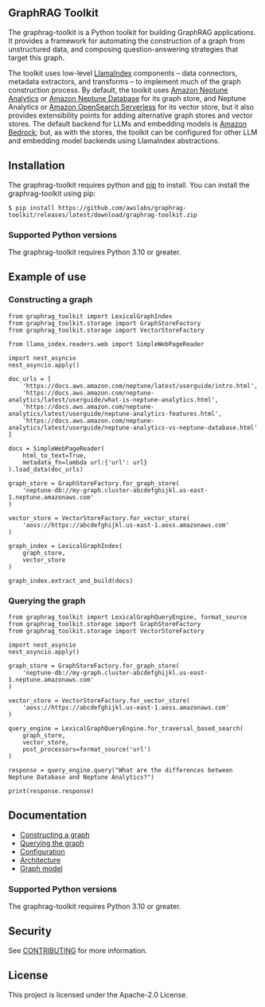 ## GraphRAG Toolkit

The graphrag-toolkit is a Python toolkit for building GraphRAG applications. It provides a framework for automating the construction of a graph from unstructured data, and composing question-answering strategies that target this graph. 

The toolkit uses low-level [LlamaIndex](https://docs.llamaindex.ai/en/stable/)  components – data connectors, metadata extractors, and transforms – to implement much of the graph construction process. By default, the toolkit uses [Amazon Neptune Analytics](https://docs.aws.amazon.com/neptune-analytics/latest/userguide/what-is-neptune-analytics.html) or [Amazon Neptune Database](https://docs.aws.amazon.com/neptune/latest/userguide/intro.html) for its graph store, and Neptune Analytics or [Amazon OpenSearch Serverless](https://docs.aws.amazon.com/opensearch-service/latest/developerguide/serverless.html) for its vector store, but it also provides extensibility points for adding alternative graph stores and vector stores. The default backend for LLMs and embedding models is [Amazon Bedrock](https://docs.aws.amazon.com/bedrock/); but, as with the stores, the toolkit can be configured for other LLM and embedding model backends using LlamaIndex abstractions.

## Installation

The graphrag-toolkit requires python and [pip](http://www.pip-installer.org/en/latest/) to install. You can install the graphrag-toolkit using pip:

```
$ pip install https://github.com/awslabs/graphrag-toolkit/releases/latest/download/graphrag-toolkit.zip
```

### Supported Python versions

The graphrag-toolkit requires Python 3.10 or greater.

## Example of use

### Constructing a graph

```
from graphrag_toolkit import LexicalGraphIndex
from graphrag_toolkit.storage import GraphStoreFactory
from graphrag_toolkit.storage import VectorStoreFactory

from llama_index.readers.web import SimpleWebPageReader

import nest_asyncio
nest_asyncio.apply()

doc_urls = [
    'https://docs.aws.amazon.com/neptune/latest/userguide/intro.html',
    'https://docs.aws.amazon.com/neptune-analytics/latest/userguide/what-is-neptune-analytics.html',
    'https://docs.aws.amazon.com/neptune-analytics/latest/userguide/neptune-analytics-features.html',
    'https://docs.aws.amazon.com/neptune-analytics/latest/userguide/neptune-analytics-vs-neptune-database.html'
]

docs = SimpleWebPageReader(
    html_to_text=True,
    metadata_fn=lambda url:{'url': url}
).load_data(doc_urls)

graph_store = GraphStoreFactory.for_graph_store(
    'neptune-db://my-graph.cluster-abcdefghijkl.us-east-1.neptune.amazonaws.com'
)

vector_store = VectorStoreFactory.for_vector_store(
    'aoss://https://abcdefghijkl.us-east-1.aoss.amazonaws.com'
)

graph_index = LexicalGraphIndex(
    graph_store, 
    vector_store
)

graph_index.extract_and_build(docs)
```

### Querying the graph

```
from graphrag_toolkit import LexicalGraphQueryEngine, format_source
from graphrag_toolkit.storage import GraphStoreFactory
from graphrag_toolkit.storage import VectorStoreFactory

import nest_asyncio
nest_asyncio.apply()

graph_store = GraphStoreFactory.for_graph_store(
    'neptune-db://my-graph.cluster-abcdefghijkl.us-east-1.neptune.amazonaws.com'
)

vector_store = VectorStoreFactory.for_vector_store(
    'aoss://https://abcdefghijkl.us-east-1.aoss.amazonaws.com'
)

query_engine = LexicalGraphQueryEngine.for_traversal_based_search(
    graph_store, 
    vector_store,
    post_processors=format_source('url')
)

response = query_engine.query("What are the differences between Neptune Database and Neptune Analytics?")

print(response.response)
```

## Documentation

  - [Constructing a graph](./docs/constructing-a-graph.md) 
  - [Querying the graph](./docs/querying-the-graph.md) 
  - [Configuration](./docs/configuration.md) 
  - [Architecture](./docs/architecture.md)
  - [Graph model](./docs/graph-model.md)


### Supported Python versions

The graphrag-toolkit requires Python 3.10 or greater.

## Security

See [CONTRIBUTING](CONTRIBUTING.md#security-issue-notifications) for more information.

## License

This project is licensed under the Apache-2.0 License.


